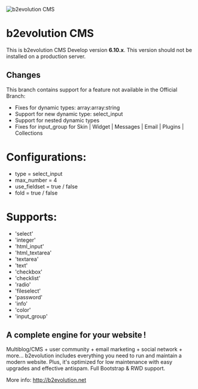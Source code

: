 ![b2evolution CMS](media/shared/global/logos/b2evolution_1016x208_wbg.png)

# b2evolution CMS

This is b2evolution CMS Develop version **6.10.x**.
This version should not be installed on a production server.

## Changes

This branch contains support for a feature not available in the Official Branch:

- Fixes for dynamic types: array:array:string
- Support for new dynamic type: select_input
- Support for nested dynamic types
- Fixes for input_group for Skin | Widget | Messages | Email | Plugins | Collections

# Configurations:

- type			= select_input
- max_number	= 4
- use_fieldset 	= true / false 
- fold			= true / false

# Supports:

- 'select'
- 'integer'
- 'html_input'
- 'html_textarea'
- 'textarea'
- 'text'
- 'checkbox'
- 'checklist'
- 'radio'
- 'fileselect'
- 'password'
- 'info'
- 'color'
- 'input_group'

## A complete engine for your website !

Multiblog/CMS + user community + email marketing + social network + more...
b2evolution includes everything you need to run and maintain a modern website.
Plus, it's optimized for low maintenance with easy upgrades and effective antispam. Full Bootstrap & RWD support.

More info: http://b2evolution.net